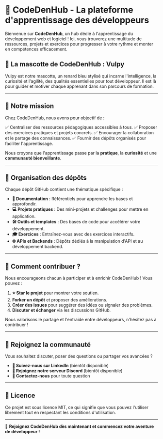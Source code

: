 # 🚀 CodeDenHub - La plateforme d'apprentissage des développeurs

Bienvenue sur **CodeDenHub**, un hub dédié à l'apprentissage du développement web et logiciel ! Ici, vous trouverez une multitude de ressources, projets et exercices pour progresser à votre rythme et monter en compétences efficacement.

## 🦊 La mascotte de CodeDenHub : Vulpy

Vulpy est notre mascotte, un renard bleu stylisé qui incarne l'intelligence, la curiosité et l'agilité, des qualités essentielles pour tout développeur. Il est là pour guider et motiver chaque apprenant dans son parcours de formation.

---

## 🎯 Notre mission

Chez CodeDenHub, nous avons pour objectif de :

✅ Centraliser des ressources pédagogiques accessibles à tous.
✅ Proposer des exercices pratiques et projets concrets.
✅ Encourager la collaboration et le partage des connaissances.
✅ Fournir des dépôts organisés pour faciliter l'apprentissage.

Nous croyons que l'apprentissage passe par la **pratique**, la **curiosité** et une **communauté bienveillante**.

---

## 📂 Organisation des dépôts

Chaque dépôt GitHub contient une thématique spécifique :

-   **📜 Documentation** : Référentiels pour apprendre les bases et approfondir.
-   **💻 Projets pratiques** : Des mini-projets et challenges pour mettre en application.
-   **🛠️ Outils et templates** : Des bases de code pour accélérer votre développement.
-   **🎓 Exercices** : Entraînez-vous avec des exercices interactifs.
-   **🌐 APIs et Backends** : Dépôts dédiés à la manipulation d'API et au développement backend.

---

## 🤝 Comment contribuer ?

Nous encourageons chacun à participer et à enrichir CodeDenHub ! Vous pouvez :

1. **⭐ Star le projet** pour montrer votre soutien.
2. **Forker un dépôt** et proposer des améliorations.
3. **Créer des issues** pour suggérer des idées ou signaler des problèmes.
4. **Discuter et échanger** via les discussions GitHub.

Nous valorisons le partage et l'entraide entre développeurs, n'hésitez pas à contribuer !

---

## 💬 Rejoignez la communauté

Vous souhaitez discuter, poser des questions ou partager vos avancées ?

-   **📢 Suivez-nous sur LinkedIn** (bientôt disponible)
-   **💬 Rejoignez notre serveur Discord** (bientôt disponible)
-   **📧 Contactez-nous** pour toute question

---

## 📜 Licence

Ce projet est sous licence MIT, ce qui signifie que vous pouvez l'utiliser librement tout en respectant les conditions d'utilisation.

---

🚀 **Rejoignez CodeDenHub dès maintenant et commencez votre aventure de développeur !**

